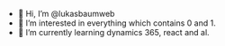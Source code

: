 - 👋 Hi, I’m @lukasbaumweb
- 👀 I’m interested in everything which contains 0 and 1.
- 🌱 I’m currently learning dynamics 365, react and al.

<!---
lukasbaumweb/lukasbaumweb is a ✨ special ✨ repository because its `README.md` (this file) appears on your GitHub profile.
You can click the Preview link to take a look at your changes.
--->
